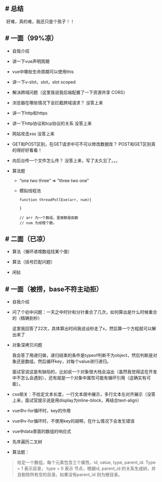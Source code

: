 ## # 总结

​		好难，真的难，我还只是个孩子！！



## # 一面（99%凉）

- 自我介绍

- 讲一下vue声明周期

- vue中哪些生命周期可以使用this

- 讲一下v-slot，slot，slot scoped

- 解决跨域问题（这里我说我后端配置了一下资源共享 CORS）

- 浏览器在哪些情况下会拦截跨域请求？     没答上来

- 讲一下http和https

- 讲一下http协议和tcp协议的关系      没答上来

- 网站攻击xss       没答上来

- GET和POST区别，在GET请求中可不可以修改数据库？        POST和GET区别真的得好好看看！

- 向后台传一个文件怎么传？     没答上来，写了太久忘了。。。

- 算法题

  - “one two  three”    =>   "three  two one"

  - 模拟线程池

    ```
    function threadPollExe(arr, num){
    
    }
    
    // arr 为一个数组，里面都是函数
    // num 为线程个数。
    ```

    

## # 二面（已凉）

- 算法（循环递增数组找某个值）
- 算法（括号匹配问题）

- 闲扯





## # 一面（被捞，base不符主动拒）

- 自我介绍

- 问了个初中问题：一天之中时针和分针重合了几次，如何算出是什么时候重合的（精确到秒）

  ​		这里我回答了22次，具体算出时间我说设秒走了x，然后算一个方程就可以解出来了

- 对象深拷贝问题

  ​		我会答了用递归做，递归结束的条件是typeof判断不为object，然后判断是对象还是数组，然后循环key，对每个value进行递归。

  ​		面试官说这是有缺陷的，比如说一个对象很大栈会溢出（虽然我觉得这在开发中不怎么会遇到），还有就是一个对象中属性可能有循环引用（这确实有可能）。

- css相关：不给定文本长度，一行文本居中展示，多行文本左对齐展示（没答上来，面试官提示说是用display为inline-block，再结合text-align）

- vue中v-for循环时，key的作用

- vue中v-for循环时，不使用key的胡啊，在什么情况下会发生错误

- vue中data里面的数组的响应式

- 先序遍历二叉树

- 算法题：

> 给定一个数组，每个元素包含三个属性，id, value, type, parent_id. Type = 1 表示目录， type = 0 表示 节点，根据id, parent_id 的关系生成树，并且剔除所有空的目录。如果没有parent_id 则为根目录。